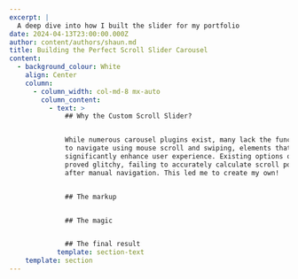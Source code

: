 ```yaml
---
excerpt: |
  A deep dive into how I built the slider for my portfolio
date: 2024-04-13T23:00:00.000Z
author: content/authors/shaun.md
title: Building the Perfect Scroll Slider Carousel
content:
  - background_colour: White
    align: Center
    column:
      - column_width: col-md-8 mx-auto
        column_content:
          - text: >
              ## Why the Custom Scroll Slider?


              While numerous carousel plugins exist, many lack the functionality
              to navigate using mouse scroll and swiping, elements that
              significantly enhance user experience. Existing options often
              proved glitchy, failing to accurately calculate scroll positions
              after manual navigation. This led me to create my own!


              ## The markup


              ## The magic


              ## The final result
            template: section-text
    template: section
---
```


